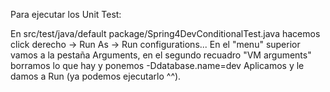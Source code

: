 Para ejecutar los Unit Test:

En src/test/java/default package/Spring4DevConditionalTest.java hacemos click derecho -> Run As -> Run configurations...
  En el "menu" superior vamos a la pestaña Arguments, en el segundo recuadro "VM arguments" borramos lo que hay 
  y ponemos -Ddatabase.name=dev
  Aplicamos y le damos a Run (ya podemos ejecutarlo ^^).
